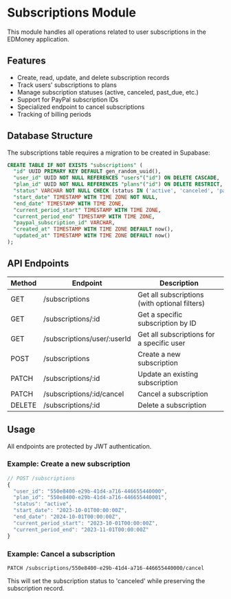 # Subscriptions Module

This module handles all operations related to user subscriptions in the EDMoney application.

## Features

- Create, read, update, and delete subscription records
- Track users' subscriptions to plans
- Manage subscription statuses (active, canceled, past_due, etc.)
- Support for PayPal subscription IDs
- Specialized endpoint to cancel subscriptions
- Tracking of billing periods

## Database Structure

The subscriptions table requires a migration to be created in Supabase:

```sql
CREATE TABLE IF NOT EXISTS "subscriptions" (
  "id" UUID PRIMARY KEY DEFAULT gen_random_uuid(),
  "user_id" UUID NOT NULL REFERENCES "users"("id") ON DELETE CASCADE,
  "plan_id" UUID NOT NULL REFERENCES "plans"("id") ON DELETE RESTRICT,
  "status" VARCHAR NOT NULL CHECK (status IN ('active', 'canceled', 'past_due', 'pending', 'expired')),
  "start_date" TIMESTAMP WITH TIME ZONE NOT NULL,
  "end_date" TIMESTAMP WITH TIME ZONE,
  "current_period_start" TIMESTAMP WITH TIME ZONE,
  "current_period_end" TIMESTAMP WITH TIME ZONE,
  "paypal_subscription_id" VARCHAR,
  "created_at" TIMESTAMP WITH TIME ZONE DEFAULT now(),
  "updated_at" TIMESTAMP WITH TIME ZONE DEFAULT now()
);
```

## API Endpoints

| Method | Endpoint                   | Description                                  |
|--------|----------------------------|----------------------------------------------|
| GET    | /subscriptions             | Get all subscriptions (with optional filters)|
| GET    | /subscriptions/:id         | Get a specific subscription by ID            |
| GET    | /subscriptions/user/:userId| Get all subscriptions for a specific user    |
| POST   | /subscriptions             | Create a new subscription                    |
| PATCH  | /subscriptions/:id         | Update an existing subscription              |
| PATCH  | /subscriptions/:id/cancel  | Cancel a subscription                        |
| DELETE | /subscriptions/:id         | Delete a subscription                        |

## Usage

All endpoints are protected by JWT authentication.

### Example: Create a new subscription

```typescript
// POST /subscriptions
{
  "user_id": "550e8400-e29b-41d4-a716-446655440000",
  "plan_id": "550e8400-e29b-41d4-a716-446655440001",
  "status": "active",
  "start_date": "2023-10-01T00:00:00Z",
  "end_date": "2024-10-01T00:00:00Z",
  "current_period_start": "2023-10-01T00:00:00Z",
  "current_period_end": "2023-11-01T00:00:00Z"
}
```

### Example: Cancel a subscription

```
PATCH /subscriptions/550e8400-e29b-41d4-a716-446655440000/cancel
```

This will set the subscription status to 'canceled' while preserving the subscription record. 